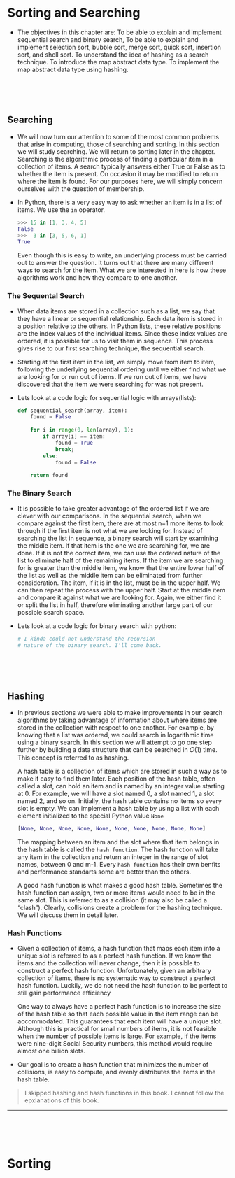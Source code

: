 # Sorting and Searching

- The objectives in this chapter are: To be able to explain and implement sequential search and binary search, To be able to explain and implement selection sort, bubble sort, merge sort, quick sort, insertion sort, and shell sort. To understand the idea of hashing as a search technique. To introduce the map abstract data type. To implement the map abstract data type using hashing.

<br>
<br>
<br>

## Searching

- We will now turn our attention to some of the most common problems that arise in computing, those of searching and sorting. In this section we will study searching. We will return to sorting later in the chapter. Searching is the algorithmic process of finding a particular item in a collection of items. A search typically answers either True or False as to whether the item is present. On occasion it may be modified to return where the item is found. For our purposes here, we will simply concern ourselves with the question of membership.

- In Python, there is a very easy way to ask whether an item is in a list of items. We use the `in` operator.
  ```python
  >>> 15 in [1, 3, 4, 5]
  False
  >>>  3 in [3, 5, 6, 1]
  True
  ```
  Even though this is easy to write, an underlying process must be carried out to answer the question. It turns out that there are many different ways to search for the item. What we are interested in here is how these algorithms work and how they compare to one another.
  
### The Sequental Search

- When data items are stored in a collection such as a list, we say that they have a linear or sequential relationship. Each data item is stored in a position relative to the others. In Python lists, these relative positions are the index values of the individual items. Since these index values are ordered, it is possible for us to visit them in sequence. This process gives rise to our first searching technique, the sequential search.

- Starting at the first item in the list, we simply move from item to item, following the underlying sequential ordering until we either find what we are looking for or run out of items. If we run out of items, we have discovered that the item we were searching for was not present.

- Lets look at a code logic for sequential logic with arrays(lists):
  ```python
  def sequential_search(array, item):
      found = False
      
      for i in range(0, len(array), 1):
          if array[i] == item:
              found = True
              break;
          else:
              found = False
              
      return found
  ```
  
### The Binary Search

- It is possible to take greater advantage of the ordered list if we are clever with our comparisons. In the sequential search, when we compare against the first item, there are at most n−1 more items to look through if the first item is not what we are looking for. Instead of searching the list in sequence, a binary search will start by examining the middle item. If that item is the one we are searching for, we are done. If it is not the correct item, we can use the ordered nature of the list to eliminate half of the remaining items. If the item we are searching for is greater than the middle item, we know that the entire lower half of the list as well as the middle item can be eliminated from further consideration. The item, if it is in the list, must be in the upper half. We can then repeat the process with the upper half. Start at the middle item and compare it against what we are looking for. Again, we either find it or split the list in half, therefore eliminating another large part of our possible search space.

- Lets look at a code logic for binary search with python:
  ```python
  # I kinda could not understand the recursion 
  # nature of the binary search. I'll come back.
  ```
  
<br>
<br>
<br>
  
  
## Hashing

- In previous sections we were able to make improvements in our search algorithms by taking advantage of information about where items are stored in the collection with respect to one another. For example, by knowing that a list was ordered, we could search in logarithmic time using a binary search. In this section we will attempt to go one step further by building a data structure that can be searched in 𝑂(1) time. This concept is referred to as hashing.

  A hash table is a collection of items which are stored in such a way as to make it easy to find them later. Each position of the hash table, often called a slot, can hold an item and is named by an integer value starting at 0. For example, we will have a slot named 0, a slot named 1, a slot named 2, and so on. Initially, the hash table contains no items so every slot is empty. We can implement a hash table by using a list with each element initialized to the special Python value `None`
  ```python
  [None, None, None, None, None, None, None, None, None, None]
  ```
  The mapping between an item and the slot where that item belongs in the hash table is called the `hash function`. The hash function will take any item in the collection and return an integer in the range of slot names, between 0 and m-1. Every `hash function` has their own benfits and performance standarts some are better than the others.
  
  A good hash function is what makes a good hash table. Sometimes the hash function can assign, two or more items would need to be in the same slot. This is referred to as a collision (it may also be called a “clash”). Clearly, collisions create a problem for the hashing technique. We will discuss them in detail later.
  
### Hash Functions 

- Given a collection of items, a hash function that maps each item into a unique slot is referred to as a perfect hash function. If we know the items and the collection will never change, then it is possible to construct a perfect hash function. Unfortunately, given an arbitrary collection of items, there is no systematic way to construct a perfect hash function. Luckily, we do not need the hash function to be perfect to still gain performance efficiency

  One way to always have a perfect hash function is to increase the size of the hash table so that each possible value in the item range can be accommodated. This guarantees that each item will have a unique slot. Although this is practical for small numbers of items, it is not feasible when the number of possible items is large. For example, if the items were nine-digit Social Security numbers, this method would require almost one billion slots.
  
- Our goal is to create a hash function that minimizes the number of collisions, is easy to compute, and evenly distributes the items in the hash table.

> I skipped hashing and hash functions in this book. I cannot follow the epxlanations of this book.

---

<br>
<Br>
<br>
  
# Sorting 

